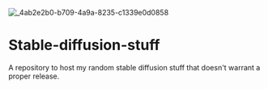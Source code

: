

![_4ab2e2b0-b709-4a9a-8235-c1339e0d0858](https://github.com/marduk191/Stable-diffusion-stuff/assets/1769686/cff90e5a-c777-482f-a165-3901537c5516)


# Stable-diffusion-stuff
A repository to host my random stable diffusion stuff that doesn't warrant a proper release.
